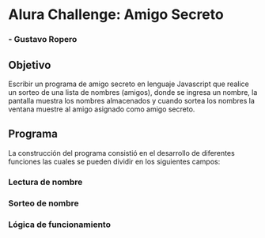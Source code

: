 # Alura Challenge: Amigo Secreto

### - Gustavo Ropero

## Objetivo

Escribir un programa de amigo secreto en lenguaje Javascript que realice un sorteo de una lista de nombres (amigos), donde se ingresa un nombre, la pantalla muestra los nombres almacenados y cuando sortea los nombres la ventana muestre al amigo asignado como amigo secreto.

## Programa

La construcción del programa consistió en el desarrollo de diferentes funciones las cuales se pueden dividir en los siguientes campos:
### Lectura de nombre
### Sorteo de nombre
### Lógica de funcionamiento 